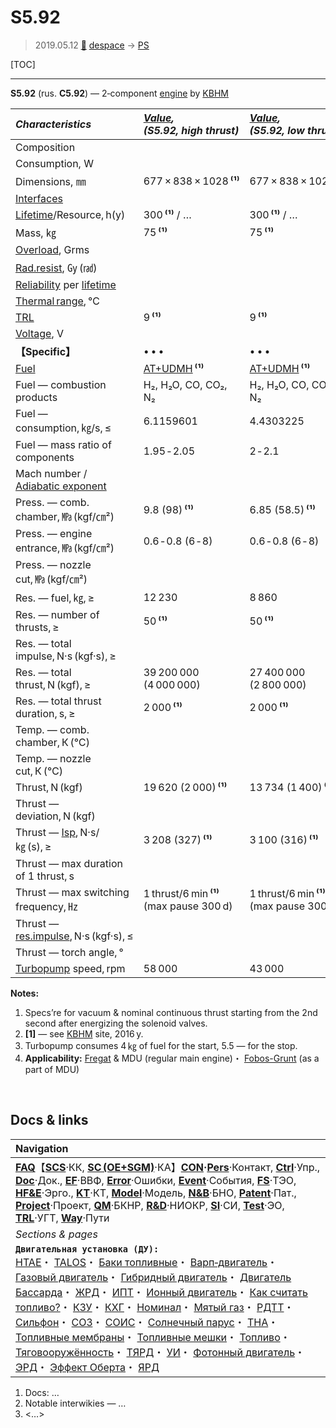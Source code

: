 # S5.92
> 2019.05.12 [🚀](../index/index.md) [despace](index.md) → [PS](ps.md)

[TOC]

---

**S5.92** (rus. **С5.92**) — 2‑component [engine](ps.md) by [KBHM](zz_kbhm.md)

|*Characteristics*|*[Value](si.md),<br> (S5.92, high thrust)*|*[Value](si.md),<br> (S5.92, low thrust)*|
|:--|:--|:--|
|Composition| | |
|Consumption, W| | |
|Dimensions, ㎜|677 × 838 × 1028 **⁽¹⁾**|677 × 838 × 1028 **⁽¹⁾**|
|[Interfaces](interface.md)| | |
|[Lifetime](lifetime.md)/Resource, h(y)|300 **⁽¹⁾** / …|300 **⁽¹⁾** / …|
|Mass, ㎏|75 **⁽¹⁾**|75 **⁽¹⁾**|
|[Overload](vibration.md), Grms| | |
|[Rad.resist](ion_rad.md), ㏉ (㎭)| | |
|[Reliability](qm.md) per [lifetime](lifetime.md)| | |
|[Thermal range](tcs.md), ℃| | |
|[TRL](trl.md)|9 **⁽¹⁾**|9 **⁽¹⁾**|
|[Voltage](voltage.md), V| | |
|**【Specific】**|• • •|• • •|
|[Fuel](fuel.md)|[AT+UDMH](at_plus.md) **⁽¹⁾**|[AT+UDMH](at_plus.md) **⁽¹⁾**|
|Fuel — combustion products|H₂, H₂O, CO, CO₂, N₂|H₂, H₂O, CO, CO₂, N₂|
|Fuel — consumption, ㎏/s, ≤|6.1159601|4.4303225|
|Fuel — mass ratio of components|1.95 ‑ 2.05|2 ‑ 2.1|
|Mach number / [Adiabatic exponent](heat_cr.md)| | |
|Press. — comb. chamber, ㎫ (kgf/㎝²)|9.8 (98) **⁽¹⁾**|6.85 (58.5) **⁽¹⁾**|
|Press. — engine entrance, ㎫ (kgf/㎝²)|0.6 ‑ 0.8 (6 ‑ 8)|0.6 ‑ 0.8 (6 ‑ 8)|
|Press. — nozzle cut, ㎫ (kgf/㎝²)| | |
|Res. — fuel, ㎏, ≥|12 230|8 860|
|Res. — number of thrusts, ≥|50 **⁽¹⁾**|50 **⁽¹⁾**|
|Res. — total impulse, N·s (kgf·s), ≥| |
|Res. — total thrust, N (kgf), ≥|39 200 000 (4 000 000)|27 400 000 (2 800 000)|
|Res. — total thrust duration, s, ≥|2 000 **⁽¹⁾**|2 000 **⁽¹⁾**|
|Temp. — comb. chamber, К (℃)| | |
|Temp. — nozzle cut, К (℃)| | |
|Thrust, N (kgf)|19 620 (2 000) **⁽¹⁾**|13 734 (1 400) **⁽¹⁾**|
|Thrust — deviation, N (kgf)| | |
|Thrust — [Isp](isp.md), N·s/㎏ (s), ≥|3 208 (327) **⁽¹⁾**|3 100 (316) **⁽¹⁾**|
|Thrust — max duration of 1 thrust, s| | |
|Thrust — max switching frequency, ㎐|1 thrust/6 min **⁽¹⁾** (max pause 300 d)|1 thrust/6 min **⁽¹⁾** (max pause 300 d)|
|Thrust — [res.impulse](ing.md), N·s (kgf·s), ≤| | |
|Thrust — torch angle, °| | |
|[Turbopump](turbopump.md) speed, rpm|58 000|43 000|

**Notes:**

   1. Specs’re for vacuum & nominal continuous thrust starting from the 2nd second after energizing the solenoid valves.
   1. **[1]** — see [KBHM](zz_kbhm.md) site, 2016 y.
   1. Turbopump consumes 4 ㎏ of fuel for the start, 5.5 — for the stop.
   1. **Applicability:** [Fregat](fregat.md) & MDU (regular main engine)・ [Fobos-Grunt](фобос_грунт.md) (as a part of MDU)



<p style="page-break-after:always"> </p>

## Docs & links
|Navigation|
|:--|
|**[FAQ](faq.md)**【**[SCS](scs.md)**·КК, **[SC (OE+SGM)](sc.md)**·КА】**[CON](contact.md)·[Pers](person.md)**·Контакт, **[Ctrl](control.md)**·Упр., **[Doc](doc.md)**·Док., **[EF](ef.md)**·ВВФ, **[Error](error.md)**·Ошибки, **[Event](event.md)**·События, **[FS](fs.md)**·ТЭО, **[HF&E](hfe.md)**·Эрго., **[KT](kt.md)**·КТ, **[Model](model.md)**·Модель, **[N&B](nnb.md)**·БНО, **[Patent](патент.md)**·Пат., **[Project](project.md)**·Проект, **[QM](qm.md)**·БКНР, **[R&D](rnd.md)**·НИОКР, **[SI](si.md)**·СИ, **[Test](test.md)**·ЭО, **[TRL](trl.md)**·УГТ, **[Way](way.md)**·Пути|
|*Sections & pages*|
|**`Двигательная установка (ДУ):`**<br> [HTAE](htae.md)・ [TALOS](talos.md)・ [Баки топливные](fuel_tank.md)・ [Варп‑двигатель](warp_drive.md)・ [Газовый двигатель](cgt.md)・ [Гибридный двигатель](гбрд.md)・ [Двигатель Бассарда](bussard_ramjet.md)・ [ЖРД](lpr.md)・ [ИПТ](ing.md)・ [Ионный двигатель](иод.md)・ [Как считать топливо?](si.md)・ [КЗУ](cinu.md)・ [КХГ](cgs.md)・ [Номинал](nominal.md)・ [Мятый газ](exhsteam.md)・ [РДТТ](spr.md)・ [Сильфон](сильфон.md)・ [СОЗ](соз.md)・ [СОИС](соис.md)・ [Солнечный парус](солнечный_парус.md)・ [ТНА](turbopump.md)・ [Топливные мембраны](топливные_мембраны.md)・ [Топливные мешки](топливные_мешки.md)・ [Топливо](fuel.md)・ [Тяговооружённость](ttwr.md)・ [ТЯРД](тярд.md)・ [УИ](isp.md)・ [Фотонный двигатель](фотонный_двигатель.md)・ [ЭРД](epsp.md)・ [Эффект Оберта](oberth_eff.md)・ [ЯРД](ntr.md)|

   1. Docs: …
   1. Notable interwikies — …
   1. <…>

